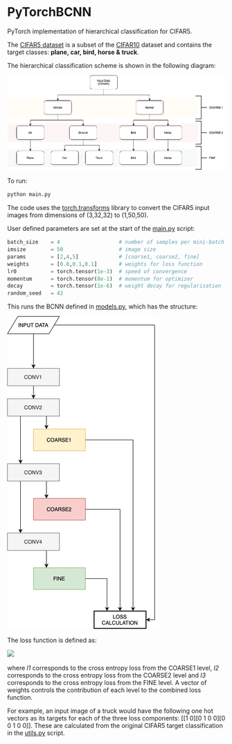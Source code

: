 # PyTorchBCNN
PyTorch implementation of hierarchical classification for CIFAR5. 


The [CIFAR5 dataset](./cifar5.py) is a subset of the [CIFAR10](https://www.cs.toronto.edu/~kriz/cifar.html) dataset and contains the target classes: **plane, car, bird, horse & truck**. 

The hierarchical classification scheme is shown in the following diagram:

![](/media/CIFAR5.png)

To run:

```python
python main.py
```

The code uses the [torch.transforms]() library to convert the CIFAR5 input images from dimensions of (3,32,32) to (1,50,50).

User defined parameters are set at the start of the [main.py](./main.py) script:

```python
batch_size    = 4                   # number of samples per mini-batch
imsize        = 50                  # image size
params        = [2,4,5]             # [coarse1, coarse2, fine]
weights       = [0.8,0.1,0.1]       # weights for loss function
lr0           = torch.tensor(1e-3)  # speed of convergence
momentum      = torch.tensor(8e-1)  # momentum for optimizer
decay         = torch.tensor(1e-6)  # weight decay for regularisation
random_seed   = 42
```

This runs the BCNN defined in [models.py](./models.py), which has the structure:

![](/media/BCNN.png)

The loss function is defined as:

<img src="https://render.githubusercontent.com/render/math?math=\mathcal{L} = w_1 l_1 %2B w_2 l_2 %2B w_3 l_3">

where *l1* corresponds to the cross entropy loss from the COARSE1 level, *l2* corresponds to the cross entropy loss from the COARSE2 level and *l3* corresponds to the cross entropy loss from the FINE level. A vector of weights controls the contribution of each level to the combined loss function. 

For example, an input image of a truck would have the following one hot vectors as its targets for each of the three loss components: [[1 0][0 1 0 0][0 0 1 0 0]]. These are calculated from the original CIFAR5 target classification in the [utils.py](./utils.py) script.
